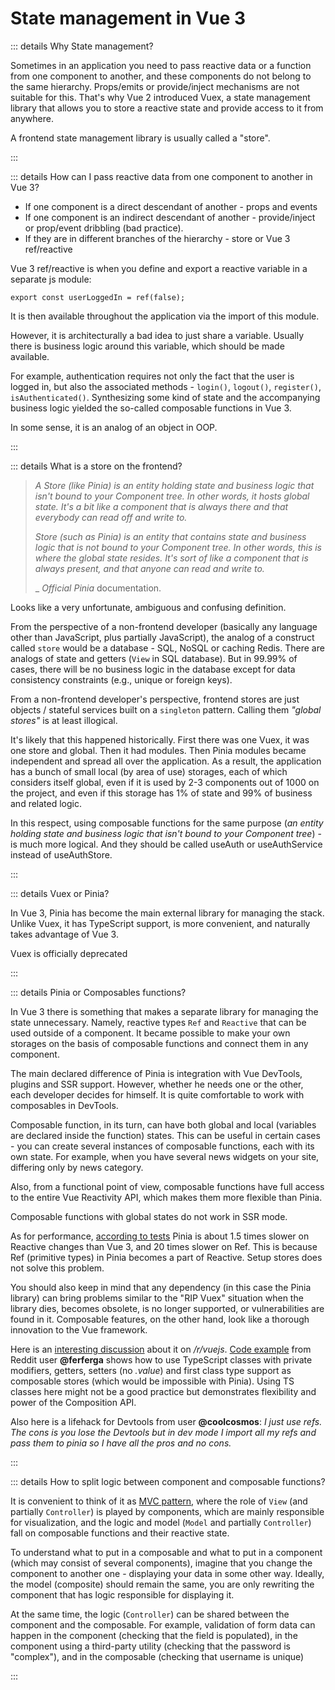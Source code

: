 <!-- TODO: -->

# State management in Vue 3

::: details Why State management?

Sometimes in an application you need to pass reactive data or a function from one component to another, and these components do not belong to the same hierarchy. Props/emits or provide/inject mechanisms are not suitable for this. That's why Vue 2 introduced Vuex, a state management library that allows you to store a reactive state and provide access to it from anywhere.

A frontend state management library is usually called a "store".

:::

::: details How can I pass reactive data from one component to another in Vue 3?

- If one component is a direct descendant of another - props and events
- If one component is an indirect descendant of another - provide/inject or prop/event dribbling (bad practice).
- If they are in different branches of the hierarchy - store or Vue 3 ref/reactive

Vue 3 ref/reactive is when you define and export a reactive variable in a separate js module:

```
export const userLoggedIn = ref(false);
```

It is then available throughout the application via the import of this module.

However, it is architecturally a bad idea to just share a variable. Usually there is business logic around this variable, which should be made available.

For example, authentication requires not only the fact that the user is logged in, but also the associated methods - `login()`, `logout()`, `register()`, `isAuthenticated()`. Synthesizing some kind of state and the accompanying business logic yielded the so-called composable functions in Vue 3.

In some sense, it is an analog of an object in OOP.

:::

::: details What is a store on the frontend?

> _A Store (like Pinia) is an entity holding state and business logic that isn't bound to your Component tree. In other words, it hosts global state. It's a bit like a component that is always there and that everybody can read off and write to._
>
> _Store (such as Pinia) is an entity that contains state and business logic that is not bound to your Component tree. In other words, this is where the global state resides. It's sort of like a component that is always present, and that anyone can read and write to._
>
> \_ _Official Pinia_ documentation.

Looks like a very unfortunate, ambiguous and confusing definition.

From the perspective of a non-frontend developer (basically any language other than JavaScript, plus partially JavaScript), the analog of a construct called `store` would be a database - SQL, NoSQL or caching Redis. There are analogs of state and getters (`View` in SQL database). But in 99.99% of cases, there will be no business logic in the database except for data consistency constraints (e.g., unique or foreign keys).

From a non-frontend developer's perspective, frontend stores are just objects / stateful services built on a `singleton` pattern. Calling them _"global stores"_ is at least illogical.

It's likely that this happened historically. First there was one Vuex, it was one store and global. Then it had modules. Then Pinia modules became independent and spread all over the application. As a result, the application has a bunch of small local (by area of use) storages, each of which considers itself global, even if it is used by 2-3 components out of 1000 on the project, and even if this storage has 1% of state and 99% of business and related logic.

In this respect, using composable functions for the same purpose (_an entity holding state and business logic that isn't bound to your Component tree_) - is much more logical. And they should be called useAuth or useAuthService instead of useAuthStore.

:::

::: details Vuex or Pinia?

In Vue 3, Pinia has become the main external library for managing the stack. Unlike Vuex, it has TypeScript support, is more convenient, and naturally takes advantage of Vue 3.

Vuex is officially deprecated

:::

::: details Pinia or Composables functions?

In Vue 3 there is something that makes a separate library for managing the state unnecessary. Namely, reactive types `Ref` and `Reactive` that can be used outside of a component. It became possible to make your own storages on the basis of composable functions and connect them in any component.

The main declared difference of Pinia is integration with Vue DevTools, plugins and SSR support. However, whether he needs one or the other, each developer decides for himself. It is quite comfortable to work with composables in DevTools.

Composable function, in its turn, can have both global and local (variables are declared inside the function) states. This can be useful in certain cases - you can create several instances of composable functions, each with its own state. For example, when you have several news widgets on your site, differing only by news category.

Also, from a functional point of view, composable functions have full access to the entire Vue Reactivity API, which makes them more flexible than Pinia.

Composable functions with global states do not work in SSR mode.

As for performance, [according to tests](https://github.com/vuesence/pinia-vs-reactive) Pinia is about 1.5 times slower on Reactive changes than Vue 3, and 20 times slower on Ref. This is because Ref (primitive types) in Pinia becomes a part of Reactive. Setup stores does not solve this problem.

You should also keep in mind that any dependency (in this case the Pinia library) can bring problems similar to the "RIP Vuex" situation when the library dies, becomes obsolete, is no longer supported, or vulnerabilities are found in it. Composable features, on the other hand, look like a thorough innovation to the Vue framework.

Here is an [interesting discussion](https://www.reddit.com/r/vuejs/comments/18fnilj/why_to_use_pinia_instead_of_global_refs/) about it on */r/vuejs*. [Code example](https://github.com/jellyfin/jellyfin-vue/blob/master/frontend/src/store/clientSettings.ts#L98) from Reddit user **@ferferga** shows how to use TypeScript classes with private modifiers, getters, setters (no *.value*) and first class type support as composable stores (which would be impossible with Pinia). Using TS classes here might not be a good practice but demonstrates flexibility and power of the Composition API.

Also here is a lifehack for Devtools from user **@coolcosmos**: *I just use refs. The cons is you lose the Devtools but in dev mode I import all my refs and pass them to pinia so I have all the pros and no cons.*


:::

::: details How to split logic between component and composable functions?

It is convenient to think of it as [MVC pattern](https://en.wikipedia.org/wiki/Model-view-controller), where the role of `View` (and partially `Controller`) is played by components, which are mainly responsible for visualization, and the logic and model (`Model` and partially `Controller`) fall on composable functions and their reactive state.

To understand what to put in a composable and what to put in a component (which may consist of several components), imagine that you change the component to another one - displaying your data in some other way. Ideally, the model (composite) should remain the same, you are only rewriting the component that has logic responsible for displaying it.

At the same time, the logic (`Controller`) can be shared between the component and the composable. For example, validation of form data can happen in the component (checking that the field is populated), in the component using a third-party utility (checking that the password is "complex"), and in the composable (checking that username is unique)

:::
